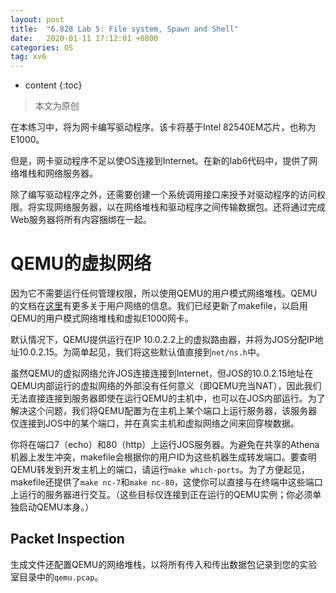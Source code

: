 ```yaml
---
layout: post
title:  "6.828 Lab 5: File system, Spawn and Shell"
date:   2020-01-11 17:12:01 +0800
categories: OS
tag: xv6
---
```


* content
{:toc}

>本文为原创

在本练习中，将为网卡编写驱动程序。该卡将基于Intel 82540EM芯片，也称为E1000。

但是，网卡驱动程序不足以使OS连接到Internet。在新的lab6代码中，提供了网络堆栈和网络服务器。

除了编写驱动程序之外，还需要创建一个系统调用接口来授予对驱动程序的访问权限。将实现网络服务器，以在网络堆栈和驱动程序之间传输数据包。还将通过完成Web服务器将所有内容捆绑在一起。

# QEMU的虚拟网络

因为它不需要运行任何管理权限，所以使用QEMU的用户模式网络堆栈。QEMU的文档在[这里](http://wiki.qemu.org/download/qemu-doc.html#Using-the-user-mode-network-stack)有更多关于用户网络的信息。我们已经更新了makefile，以启用QEMU的用户模式网络堆栈和虚拟E1000网卡。

默认情况下，QEMU提供运行在IP 10.0.2.2上的虚拟路由器，并将为JOS分配IP地址10.0.2.15。为简单起见，我们将这些默认值直接到`net/ns.h`中。

虽然QEMU的虚拟网络允许JOS连接连接到Internet，但JOS的10.0.2.15地址在QEMU内部运行的虚拟网络的外部没有任何意义（即QEMU充当NAT），因此我们无法直接连接到服务器即使在运行QEMU的主机中，也可以在JOS内部运行。为了解决这个问题，我们将QEMU配置为在主机上某个端口上运行服务器，该服务器仅连接到JOS中的某个端口，并在真实主机和虚拟网络之间来回穿梭数据。

你将在端口7（echo）和80（http）上运行JOS服务器。为避免在共享的Athena机器上发生冲突，makefile会根据你的用户ID为这些机器生成转发端口。要查明QEMU​​转发到开发主机上的端口，请运行`make which-ports`。为了方便起见，makefile还提供了`make nc-7`和`make nc-80`，这使你可以直接与在终端中这些端口上运行的服务器进行交互。（这些目标仅连接到正在运行的QEMU实例；你必须单独启动QEMU本身。）

## Packet Inspection

生成文件还配置QEMU的网络堆栈，以将所有传入和传出数据包记录到您的实验室目录中的`qemu.pcap`。